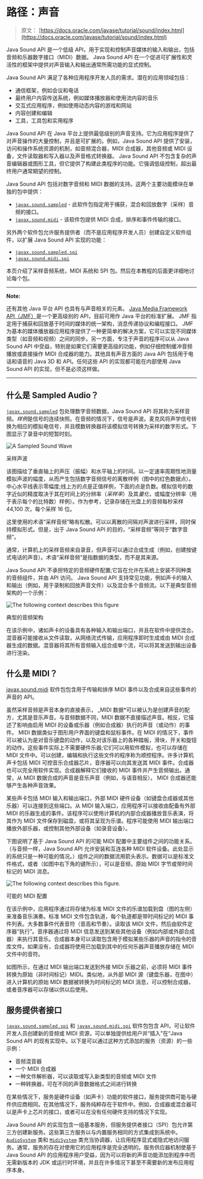 # 路径：声音

> 原文： [https://docs.oracle.com/javase/tutorial/sound/index.html](https://docs.oracle.com/javase/tutorial/sound/index.html)

Java Sound API 是一个低级 API，用于实现和控制声音媒体的输入和输出，包括音频和乐器数字接口（MIDI）数据。 Java Sound API 在一个促进可扩展性和灵活性的框架中提供对声音输入和输出通常所需功能的显式控制。

Java Sound API 满足了各种应用程序开发人员的需求。潜在的应用领域包括：

*   通信框架，例如会议和电话
*   最终用户内容传送系统，例如媒体播放器和使用流内容的音乐
*   交互式应用程序，例如使用动态内容的游戏和网站
*   内容创建和编辑
*   工具，工具包和实用程序

Java Sound API 在 Java 平台上提供最低级别的声音支持。它为应用程序提供了对声音操作的大量控制，并且是可扩展的。例如，Java Sound API 提供了安装，访问和操作系统资源的机制，如音频混合器，MIDI 合成器，其他音频或 MIDI 设备，文件读取器和写入器以及声音格式转换器。 Java Sound API 不包含复杂的声音编辑器或图形工具，但它提供了构建此类程序的功能。它强调低级控制，超出最终用户通常期望的控制。

Java Sound API 包括对数字音频和 MIDI 数据的支持。这两个主要功能模块在单独的包中提供：

*   [`javax.sound.sampled`](https://docs.oracle.com/javase/8/docs/api/javax/sound/sampled/package-summary.html) - 此软件包指定用于捕获，混合和回放数字（采样）音频的接口。
*   [`javax.sound.midi`](https://docs.oracle.com/javase/8/docs/api/javax/sound/midi/package-summary.html) - 该软件包提供 MIDI 合成，排序和事件传输的接口。

另外两个软件包允许服务提供者（而不是应用程序开发人员）创建自定义软件组件，以扩展 Java Sound API 实现的功能：

*   [`javax.sound.sampled.spi`](https://docs.oracle.com/javase/8/docs/api/javax/sound/sampled/spi/package-summary.html)
*   [`javax.sound.midi.spi`](https://docs.oracle.com/javase/8/docs/api/javax/sound/midi/spi/package-summary.html)

本页介绍了采样音频系统，MIDI 系统和 SPI 包。然后在本教程的后面更详细地讨论每个包。

* * *

**Note:** 

还有其他 Java 平台 API 也具有与声音相关的元素。 [Java Media Framework API（JMF）](http://www.oracle.com/technetwork/java/javase/tech/index-jsp-140239.html)是一个更高级别的 API，目前可用作 Java 平台的标准扩展。 JMF 指定用于捕获和回放基于时间的媒体的统一架构，消息传递协议和编程接口。 JMF 为基本的媒体播放器应用程序提供了一种更简单的解决方案，它可以实现不同媒体类型（如音频和视频）之间的同步。另一方面，专注于声音的程序可以从 Java Sound API 中受益，特别是如果它们需要更高级的功能，例如仔细控制缓冲音频播放或直接操作 MIDI 合成器的能力。其他具有声音方面的 Java API 包括用于电话和语音的 Java 3D 和 API。任何这些 API 的实现都可能在内部使用 Java Sound API 的实现，但不是必须这样做。

* * *

## 什么是 Sampled Audio？

[`javax.sound.sampled`](https://docs.oracle.com/javase/8/docs/api/javax/sound/sampled/package-summary.html) 包处理数字音频数据，Java Sound API 将其称为采样音频。*样例*是信号的连续快照。在音频的情况下，信号是声波。麦克风将声学信号转换为相应的模拟电信号，并且模数转换器将该模拟信号转换为采样的数字形式。下图显示了录音中的短暂时刻。

![A Sampled Sound Wave](img/812b3bac88ee9a1f9f25947ccdd1189e.jpg)

采样声波



该图描绘了垂直轴上的声压（振幅）和水平轴上的时间。以一定速率周期性地测量模拟声波的幅度，从而产生包括数字音频信号的离散样例（图中的红色数据点）。中心水平线表示零幅度;线上方的点是正值样例，下面的点是负数。模拟信号的数字近似的精度取决于其在时间上的分辨率（*采样率*）及其*量化*，或幅度分辨率（用于表示每个的比特数）样例）。作为参考，记录存储在光盘上的音频每秒采样 44,100 次，每个采样 16 位。

这里使用的术语“采样音频”略有松散。可以以离散的间隔对声波进行采样，同时保持模拟形式。但是，出于 Java Sound API 的目的，“采样音频”等同于“数字音频”。

通常，计算机上的采样音频来自录音，但声音可以通过合成生成（例如，创建按键式电话的声音）。术语“采样音频”是指数据的类型，而不是其来源。

Java Sound API 不承担特定的音频硬件配置;它旨在允许在系统上安装不同种类的音频组件，并由 API 访问。 Java Sound API 支持常见功能，例如声卡的输入和输出（例如，用于录制和回放声音文件）以及混合多个音频流。以下是典型音频架构的一个示例：

![The following context describes this figure](img/bb9e7948dc523659c150e82ba39bb580.jpg)

典型的音频架构



在该示例中，诸如声卡的设备具有各种输入和输出端口，并且在软件中提供混合。混音器可能接收从文件读取，从网络流式传输，应用程序即时生成或由 MIDI 合成器生成的数据。混音器将其所有音频输入组合成单个流，可以将其发送到输出设备进行渲染。

## 什么是 MIDI？

[javax.sound.midi](https://docs.oracle.com/javase/8/docs/api/javax/sound/midi/package-summary.html) 软件包包含用于传输和排序 MIDI 事件以及合成来自这些事件的声音的 API。

虽然采样音频是声音本身的直接表示， _MIDI 数据*可以被认为是创建声音的配方，尤其是音乐声音。与音频数据不同，MIDI 数据不直接描述声音。相反，它描述了影响由启用 MIDI 的设备或乐器（例如合成器）执行的声音（或动作）的事件。 MIDI 数据类似于图形用户界面的键盘和鼠标事件。在 MIDI 的情况下，事件可以被认为是对音乐键盘的动作，以及对该乐器上的各种踏板，滑块，开关和旋钮的动作。这些事件实际上不需要硬件乐器;它们可以用软件模拟，也可以存储在 MIDI 文件中。可以创建，编辑和执行这些文件的程序称为顺控程序。许多计算机声卡包括 MIDI 可控音乐合成器芯片，音序器可以向其发送其 MIDI 事件。合成器也可以完全用软件实现。合成器解释它们接收的 MIDI 事件并产生音频输出。通常，从 MIDI 数据合成的声音是音乐声音（例如，与语音相反）。 MIDI 合成器还能够产生各种声音效果。

某些声卡包括 MIDI 输入和输出端口，外部 MIDI 硬件设备（如键盘合成器或其他乐器）可以连接到这些端口。从 MIDI 输入端口，应用程序可以接收由配备有外部 MIDI 的乐器生成的事件。该程序可以使用计算机的内部合成器播放音乐表演，将其作为 MIDI 文件保存到磁盘，或将其呈现为乐谱。程序可能使用 MIDI 输出端口播放外部乐器，或控制其他外部设备（如录音设备）。

下图说明了基于 Java Sound API 的可能 MIDI 配置中主要组件之间的功能关系。 （与音频一样，Java Sound API 允许安装和互连各种 MIDI 软件设备。此处显示的系统只是一种可能的情况。）组件之间的数据流用箭头表示。数据可以是标准文件格式，或者（如图中右下角的键所示），可以是音频，原始 MIDI 字节或带时间标记的 MIDI 消息。

![The following context describes this figure. ](img/724d313ee1b0393f908502559badc09c.jpg)

可能的 MIDI 配置



在该示例中，应用程序通过将存储为标准 MIDI 文件的乐谱加载到盘（图的左侧）来准备音乐演奏。标准 MIDI 文件包含轨道，每个轨道都是带时间标记的 MIDI 事件列表。大多数事件代表音符（音高和节奏）。读取该 MIDI 文件，然后由软件定序器“执行”。音序器通过将 MIDI 信息发送到某些其他设备（例如内部或外部合成器）来执行其音乐。合成器本身可以读取包含用于模拟某些乐器的声音的指令的音库文件。如果没有，合成器将使用已加载到其中的任何乐器声音播放存储在 MIDI 文件中的音符。

如图所示，在通过 MIDI 输出端口发送到外接 MIDI 乐器之前，必须将 MIDI 事件转换为原始（非时间标记）MIDI。类似地，从外部 MIDI 源（键盘乐器，在图中）进入计算机的原始 MIDI 数据被转换为时间标记的 MIDI 消息，可以控制合成器，或者音序器可以存储以供以后使用。

## 服务提供者接口

[`javax.sound.sampled.spi`](https://docs.oracle.com/javase/8/docs/api/javax/sound/sampled/spi/package-summary.html) 和 [`javax.sound.midi.spi`](https://docs.oracle.com/javase/8/docs/api/javax/sound/midi/spi/package-summary.html) 软件包包含 API，可让软件开发人员创建新的音频或 MIDI 资源，可以单独提供给用户并“插入”在“Java Sound API 的现有实现中。以下是可以通过这种方式添加的服务（资源）的一些示例：

*   音频混音器
*   一个 MIDI 合成器
*   一种文件解析器，可以读取或写入新类型的音频或 MIDI 文件
*   一种转换器，可在不同的声音数据格式之间进行转换

在某些情况下，服务是硬件设备（如声卡）功能的软件接口，服务提供商可能与硬件供应商相同。在其他情况下，服务纯粹存在于软件中。例如，合成器或混合器可以是声卡上芯片的接口，或者可以在没有任何硬件支持的情况下实现。

Java Sound API 的实现包含一组基本服务，但服务提供者接口（SPI）包允许第三方创建新服务。这些第三方服务以与内置服务相同的方式集成到系统中。 [`AudioSystem`](https://docs.oracle.com/javase/8/docs/api/javax/sound/sampled/AudioSystem.html) 类和 [`MidiSystem`](https://docs.oracle.com/javase/8/docs/api/javax/sound/midi/MidiSystem.html) 类充当协调器，让应用程序显式或隐式地访问服务。通常，服务的存在对使用它的应用程序是完全透明的。服务供应器机制使基于 Java Sound API 的应用程序用户受益，因为可以将新的声音功能添加到程序中而无需新版本的 JDK 或运行时环境，并且在许多情况下甚至不需要新的发布应用程序本身。